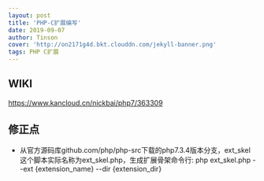 ```yaml
---
layout: post
title: 'PHP-C扩展编写'
date: 2019-09-07
author: Tinson
cover: 'http://on2171g4d.bkt.clouddn.com/jekyll-banner.png'
tags: PHP C扩展
---
```


## WIKI

https://www.kancloud.cn/nickbai/php7/363309

## 修正点

- 从官方源码库github.com/php/php-src下载的php7.3.4版本分支，ext_skel这个脚本实际名称为ext_skel.php，生成扩展骨架命令行: php ext_skel.php --ext {extension_name} --dir {extension_dir}